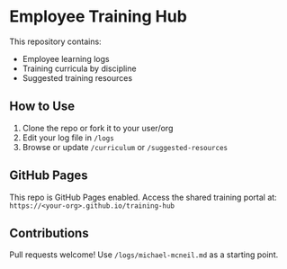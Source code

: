 # Employee Training Hub

This repository contains:
- Employee learning logs
- Training curricula by discipline
- Suggested training resources

## How to Use
1. Clone the repo or fork it to your user/org
2. Edit your log file in `/logs`
3. Browse or update `/curriculum` or `/suggested-resources`

## GitHub Pages
This repo is GitHub Pages enabled. Access the shared training portal at:
`https://<your-org>.github.io/training-hub`

## Contributions
Pull requests welcome! Use `/logs/michael-mcneil.md` as a starting point.
